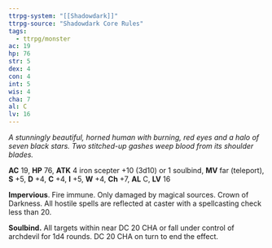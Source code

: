 ```yaml
---
ttrpg-system: "[[Shadowdark]]"
ttrpg-source: "Shadowdark Core Rules"
tags:
  - ttrpg/monster
ac: 19
hp: 76
str: 5
dex: 4
con: 4
int: 5
wis: 4
cha: 7
al: C
lv: 16
---
```


_A stunningly beautiful, horned human with burning, red eyes and a halo of seven black stars. Two stitched-up gashes weep blood from its shoulder blades._

**AC** 19, **HP** 76, **ATK** 4 iron scepter +10 (3d10) or 1 soulbind, **MV** far (teleport), **S** +5, **D** +4, **C** +4, **I** +5, **W** +4, **Ch** +7, **AL** C, **LV** 16

**Impervious**. Fire immune. Only damaged by magical sources. Crown of Darkness. All hostile spells are reflected at caster with a spellcasting check less than 20. 

**Soulbind.** All targets within near DC 20 CHA or fall under control of archdevil for 1d4 rounds. DC 20 CHA on turn to end the effect.

